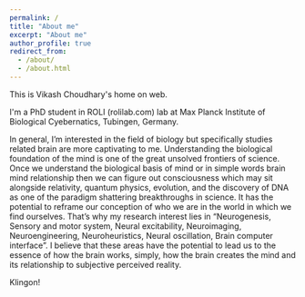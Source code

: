 ```yaml
---
permalink: /
title: "About me"
excerpt: "About me"
author_profile: true
redirect_from: 
  - /about/
  - /about.html
---
```


This is Vikash Choudhary's home on web.

 I'm a PhD student in ROLI (rolilab.com) lab at Max Planck Institute of Biological Cyebernatics, Tubingen, Germany. 

In general, I’m interested in the field of biology but specifically studies related brain are more captivating to me. Understanding the biological foundation of the mind is one of the great unsolved frontiers of science. Once we understand the biological basis of mind or in simple words brain mind relationship then we can figure out consciousness which may sit alongside relativity, quantum physics, evolution, and the discovery of DNA as one of the paradigm shattering breakthroughs in science. It has the potential to reframe our conception of who we are in the world in which we find ourselves. That’s why my research interest lies in “Neurogenesis, Sensory and motor system, Neural excitability, Neuroimaging, Neuroengineering, Neuroheuristics, Neural oscillation, Brain computer interface”. I believe that these areas have the potential to lead us to the essence of how the brain works, simply, how the brain creates the mind and its relationship to subjective perceived reality. 

Klingon!
